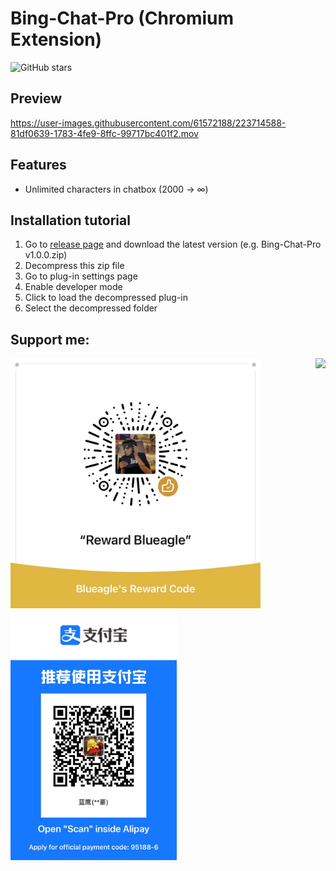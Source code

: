 # Bing-Chat-Pro (Chromium Extension)
![GitHub stars](https://img.shields.io/github/stars/blueagler/Bing-Chat-Pro?style=flat)

## Preview

https://user-images.githubusercontent.com/61572188/223714588-81df0639-1783-4fe9-8ffc-99717bc401f2.mov

## Features
- Unlimited characters in chatbox (2000 -> ∞)

## Installation tutorial
1. Go to [release page](https://github.com/blueagler/Bing-Chat-Pro/releases) and download the latest version (e.g. Bing-Chat-Pro v1.0.0.zip)
2. Decompress this zip file
3. Go to plug-in settings page
4. Enable developer mode
5. Click to load the decompressed plug-in
6. Select the decompressed folder

## Support me:
<a href="https://www.buymeacoffee.com/blueagler"><img src="https://cdn.buymeacoffee.com/buttons/v2/default-yellow.png" height="50" align="right"/></a>
<img src="https://github.com/blueagler/blueagler/raw/main/assets/wechat_reward_code.JPG" height="400"/>
<img src="https://github.com/blueagler/blueagler/raw/main/assets/alipay_reward_code.JPG" height="400"/>
